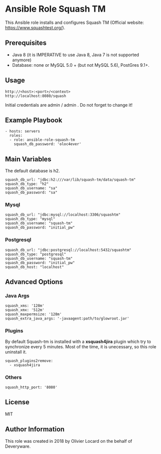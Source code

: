 # Ansible Role Squash TM

This Ansible role installs and configures Squash TM (Official website: https://www.squashtest.org/).

## Prerequisites

* Java 8 (it is IMPERATIVE to use Java 8, Java 7 is not supported anymore)
* Database: none or MySQL 5.0 + (but not MySQL 5.6), PostGres 9.1+.

## Usage

    http://<host>:<port>/<context>
    http://localhost:8080/squash

Initial credentials are admin / admin . Do not forget to change it!

## Example Playbook

    - hosts: servers
      roles:
      - role: ansible-role-squash-tm
        squash_db_password: 'oloc4ever'

## Main Variables

The default database is h2.

    squash_db_url: "jdbc:h2:///var/lib/squash-tm/data/squash-tm"
    squash_db_type: "h2"
    squash_db_username: "sa"
    squash_db_password: "sa"

### Mysql

    squash_db_url: "jdbc:mysql://localhost:3306/squashtm"
    squash_db_type: "mysql"
    squash_db_username: "squash-tm"
    squash_db_password: "initial_pw"

### Postgresql

    squash_db_url: "jdbc:postgresql://localhost:5432/squashtm"
    squash_db_type: "postgresql"
    squash_db_username: "squash-tm"
    squash_db_password: "initial_pw"
    squash_db_host: "localhost"

## Advanced Options

### Java Args

    squash_xms: '128m'
    squash_xmx: '512m'
    squash_maxpermsize: '128m'
    squash_extra_java_args: '-javaagent:path/to/glowroot.jar'

### Plugins

By default Squash-tm is installed with a **xsquash4jira** plugin which try to synchronize every 5 minutes. Most of the time, it is unecessary, so this role uninstall it.

    squash_plugins2remove:
      - xsquash4jira

### Others

    squash_http_port: '8080'

## License

MIT

##  Author Information

This role was created in 2018 by Olivier Locard on the behalf of Deveryware.
